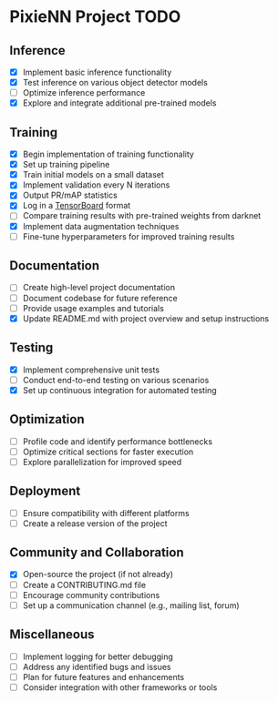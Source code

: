 # PixieNN Project TODO

## Inference
- [x] Implement basic inference functionality
- [x] Test inference on various object detector models
- [ ] Optimize inference performance
- [x] Explore and integrate additional pre-trained models

## Training
- [x] Begin implementation of training functionality
- [x] Set up training pipeline
- [x] Train initial models on a small dataset
- [x] Implement validation every N iterations
- [x] Output PR/mAP statistics
- [x] Log in a [TensorBoard](https://www.tensorflow.org/tensorboard) format
- [ ] Compare training results with pre-trained weights from darknet
- [x] Implement data augmentation techniques
- [ ] Fine-tune hyperparameters for improved training results

## Documentation
- [ ] Create high-level project documentation
- [ ] Document codebase for future reference
- [ ] Provide usage examples and tutorials
- [x] Update README.md with project overview and setup instructions

## Testing
- [x] Implement comprehensive unit tests
- [ ] Conduct end-to-end testing on various scenarios
- [x] Set up continuous integration for automated testing

## Optimization
- [ ] Profile code and identify performance bottlenecks
- [ ] Optimize critical sections for faster execution
- [ ] Explore parallelization for improved speed

## Deployment
- [ ] Ensure compatibility with different platforms
- [ ] Create a release version of the project

## Community and Collaboration
- [x] Open-source the project (if not already)
- [ ] Create a CONTRIBUTING.md file
- [ ] Encourage community contributions
- [ ] Set up a communication channel (e.g., mailing list, forum)

## Miscellaneous
- [ ] Implement logging for better debugging
- [ ] Address any identified bugs and issues
- [ ] Plan for future features and enhancements
- [ ] Consider integration with other frameworks or tools
